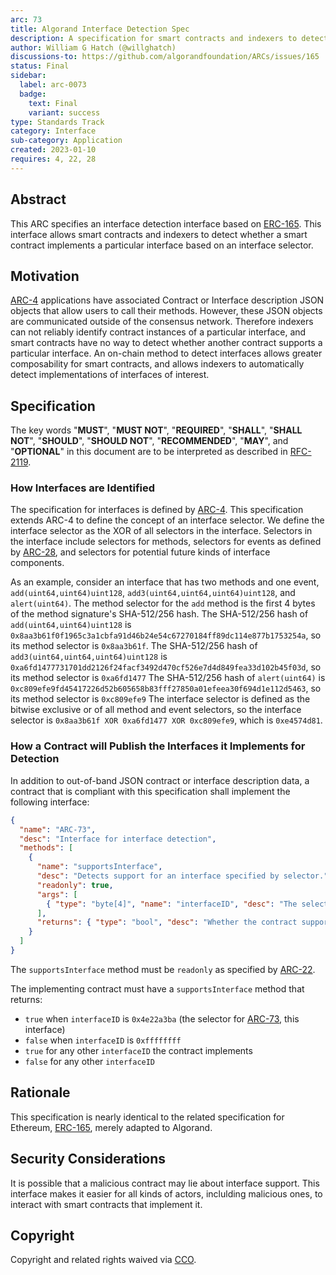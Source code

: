 ```yaml
---
arc: 73
title: Algorand Interface Detection Spec
description: A specification for smart contracts and indexers to detect interfaces of smart contracts.
author: William G Hatch (@willghatch)
discussions-to: https://github.com/algorandfoundation/ARCs/issues/165
status: Final
sidebar:
  label: arc-0073
  badge:
    text: Final
    variant: success
type: Standards Track
category: Interface
sub-category: Application
created: 2023-01-10
requires: 4, 22, 28
---
```

## Abstract

This ARC specifies an interface detection interface based on <a href="https://eips.ethereum.org/EIPS/eip-165">ERC-165</a>.
This interface allows smart contracts and indexers to detect whether a smart contract implements a particular interface based on an interface selector.


## Motivation

[ARC-4](/standards/arcs/arc-0004) applications have associated Contract or Interface description JSON objects that allow users to call their methods.
However, these JSON objects are communicated outside of the consensus network.
Therefore indexers can not reliably identify contract instances of a particular interface, and smart contracts have no way to detect whether another contract supports a particular interface.
An on-chain method to detect interfaces allows greater composability for smart contracts, and allows indexers to automatically detect implementations of interfaces of interest.


## Specification
The key words "**MUST**", "**MUST NOT**", "**REQUIRED**", "**SHALL**", "**SHALL NOT**", "**SHOULD**", "**SHOULD NOT**", "**RECOMMENDED**", "**MAY**", and "**OPTIONAL**" in this document are to be interpreted as described in <a href="https://www.ietf.org/rfc/rfc2119.txt">RFC-2119</a>.


### How Interfaces are Identified

The specification for interfaces is defined by [ARC-4](/standards/arcs/arc-0004).
This specification extends ARC-4 to define the concept of an interface selector.
We define the interface selector as the XOR of all selectors in the interface.
Selectors in the interface include selectors for methods, selectors for events as defined by [ARC-28](/standards/arcs/arc-0028), and selectors for potential future kinds of interface components.

As an example, consider an interface that has two methods and one event, `add(uint64,uint64)uint128`, `add3(uint64,uint64,uint64)uint128`, and `alert(uint64)`.
The method selector for the `add` method is the first 4 bytes of the method signature's SHA-512/256 hash.
The SHA-512/256 hash of `add(uint64,uint64)uint128` is `0x8aa3b61f0f1965c3a1cbfa91d46b24e54c67270184ff89dc114e877b1753254a`, so its method selector is `0x8aa3b61f`.
The SHA-512/256 hash of `add3(uint64,uint64,uint64)uint128` is `0xa6fd1477731701dd2126f24facf3492d470cf526e7d4d849fea33d102b45f03d`, so its method selector is `0xa6fd1477`
The SHA-512/256 hash of `alert(uint64)` is `0xc809efe9fd45417226d52b605658b83fff27850a01efeea30f694d1e112d5463`, so its method selector is `0xc809efe9`
The interface selector is defined as the bitwise exclusive or of all method and event selectors, so the interface selector is `0x8aa3b61f XOR 0xa6fd1477 XOR 0xc809efe9`, which is `0xe4574d81`.

### How a Contract will Publish the Interfaces it Implements for Detection

In addition to out-of-band JSON contract or interface description data, a contract that is compliant with this specification shall implement the following interface:

```json
{
  "name": "ARC-73",
  "desc": "Interface for interface detection",
  "methods": [
    {
      "name": "supportsInterface",
      "desc": "Detects support for an interface specified by selector.",
      "readonly": true,
      "args": [
        { "type": "byte[4]", "name": "interfaceID", "desc": "The selector of the interface to detect." },
      ],
      "returns": { "type": "bool", "desc": "Whether the contract supports the interface." }
    }
  ]
}
```

The `supportsInterface` method must be `readonly` as specified by [ARC-22](/standards/arcs/arc-0022).

The implementing contract must have a `supportsInterface` method that returns:

* `true` when `interfaceID` is `0x4e22a3ba` (the selector for [ARC-73](/standards/arcs/arc-0073), this interface)
* `false` when `interfaceID` is `0xffffffff`
* `true` for any other `interfaceID` the contract implements
* `false` for any other `interfaceID`


## Rationale

This specification is nearly identical to the related specification for Ethereum, <a href="https://eips.ethereum.org/EIPS/eip-165">ERC-165</a>, merely adapted to Algorand.


## Security Considerations

It is possible that a malicious contract may lie about interface support.
This interface makes it easier for all kinds of actors, inclulding malicious ones, to interact with smart contracts that implement it.


## Copyright
Copyright and related rights waived via <a href="https://creativecommons.org/publicdomain/zero/1.0/">CCO</a>.
